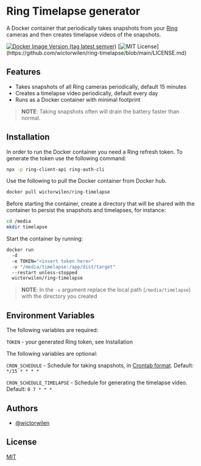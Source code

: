 
# Ring Timelapse generator

A Docker container that periodically takes snapshots from your [Ring](https://www.ring.com) cameras and then creates timelapse videos of the snapshots.

[![Docker Image Version (tag latest semver)](https://img.shields.io/docker/v/wictorwilen/ring-timelapse/latest)](https://hub.docker.com/repository/docker/wictorwilen/ring-timelapse)
[![MIT License](https://img.shields.io/apm/l/atomic-design-ui.svg?)](https://github.com/wictorwilen/ring-timelapse/blob/main/LICENSE.md)

## Features

- Takes snapshots of all Ring cameras periodically, default 15 minutes
- Creates a timelapse video periodically, default every day
- Runs as a Docker container with minimal footprint

> **NOTE**: Taking snapshots often will drain the battery faster than normal.

## Installation

In order to run the Docker container you need a Ring refresh token.
To generate the token use the following command:

``` bash
npx -p ring-client-api ring-auth-cli
```

Use the following to pull the Docker container from Docker hub.

``` bash
docker pull wictorwilen/ring-timelapse
```

Before starting the container, create a directory that will be shared with the 
container to persist the snapshots and timelapses, for instance:

``` bash
cd /media
mkdir timelapse
```

Start the container by running:

``` bash
docker run 
  -d 
  -e TOKEN="<insert token here>" 
  -v "/media/timelapse:/app/dist/target" 
  --restart unless-stopped 
  wictorwilen/ring-timelapse
```

> **NOTE**: In the `-v` argument replace the local path (`/media/timelapse`) with the directory you created

## Environment Variables

The following variables are required:

`TOKEN` - your generated Ring token, see Installation

The following variables are optional:

`CRON_SCHEDULE` - Schedule for taking snapshots, in [Crontab format](https://linuxhandbook.com/crontab/). Default: `*/15 * * * *`

`CRON_SCHEDULE_TIMELAPSE` - Schedule for generating the timelapse video. Default: `0 7 * * *`

## Authors

- [@wictorwilen](https://www.github.com/wictorwilen)
  
## License

[MIT](https://choosealicense.com/licenses/mit/)
